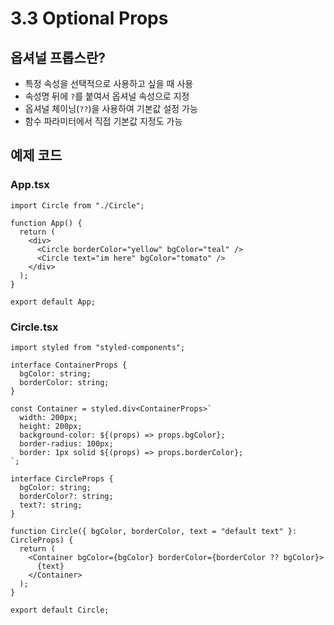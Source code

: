 # 3.3 Optional Props

## 옵셔널 프롭스란?

- 특정 속성을 선택적으로 사용하고 싶을 때 사용
- 속성명 뒤에 `?`를 붙여서 옵셔널 속성으로 지정
- 옵셔널 체이닝(`??`)을 사용하여 기본값 설정 가능
- 함수 파라미터에서 직접 기본값 지정도 가능

## 예제 코드

### App.tsx

```tsx
import Circle from "./Circle";

function App() {
  return (
    <div>
      <Circle borderColor="yellow" bgColor="teal" />
      <Circle text="im here" bgColor="tomato" />
    </div>
  );
}

export default App;
```

### Circle.tsx

```tsx
import styled from "styled-components";

interface ContainerProps {
  bgColor: string;
  borderColor: string;
}

const Container = styled.div<ContainerProps>`
  width: 200px;
  height: 200px;
  background-color: ${(props) => props.bgColor};
  border-radius: 100px;
  border: 1px solid ${(props) => props.borderColor};
`;

interface CircleProps {
  bgColor: string;
  borderColor?: string;
  text?: string;
}

function Circle({ bgColor, borderColor, text = "default text" }: CircleProps) {
  return (
    <Container bgColor={bgColor} borderColor={borderColor ?? bgColor}>
      {text}
    </Container>
  );
}

export default Circle;
```
